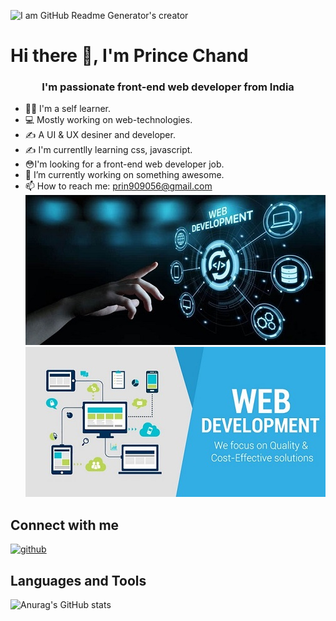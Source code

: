 ![I am GitHub Readme Generator's creator](https://pbs.twimg.com/profile_banners/1427635658668060680/1629210990/1080x360)
<h1> Hi there 👋, I'm Prince Chand </h1>
<h3 align="center"> I'm passionate front-end web developer from India </h3>
  
 * 👨‍💻 I'm a self learner.
 * 💻 Mostly working on web-technologies.
 * ✍ A UI & UX desiner and developer.
 * ✍ I'm currentlly learning css, javascript.
 * 😳I'm looking for a front-end web developer job.
 * 🔭 I’m currently working on something awesome.
 * 📫 How to reach me: prin909056@gmail.com
 ![I am GitHub Readme Generator's creator](https://github.com/Prince909056/Prince909056/blob/main/logo/showcase-1.jpg) ![I am GitHub Readme Generator's creator](https://github.com/Prince909056/Prince909056/blob/main/logo/showcase-2.jpg)
 
## Connect with me
[<img src='https://cdn.jsdelivr.net/npm/simple-icons@3.0.1/icons/github.svg' alt='github' height='40'>](https://github.com/https://github.com/Prince909056) 

## Languages and Tools


![Anurag's GitHub stats](https://github-readme-stats.vercel.app/api?username=Prince909056&show_icons=true&theme=radical)

